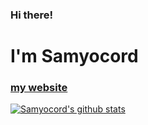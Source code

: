 ### Hi there!
# I'm Samyocord
### [my website](https://samyo.wtf/)
[![Samyocord's github stats](https://github-readme-stats.vercel.app/api?username=Samyocord&count_private=true&show_icons=true&theme=tokyonight&hide_title=true)](https://github-readme-stats.vercel.app/api?username=Samyocord&count_private=true&show_icons=true&theme=tokyonight&hide_title=true)
